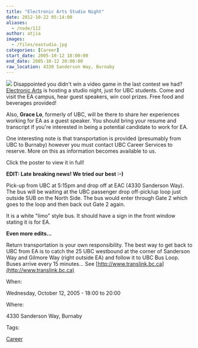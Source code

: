 ```yaml
---
title: "Electronic Arts Studio Night"
date: 2012-10-22 05:14:00
aliases:
  - /node/112
author: atjia
images:
  - /files/eastudio.jpg
categories: [Career]
start_date: 2005-10-12 18:00:00
end_date: 2005-10-12 20:00:00
raw_location: 4330 Sanderson Way, Burnaby
---
```


[![](/files/eastudio.jpg)](/files/Studio%20Night%20Oct%2012.jpg) Disappointed you didn't win a video game in the last contest we had? [Electronic Arts](http://www.ea.com) is hosting a studio night, just for UBC students. Come and visit the EA campus, hear guest speakers, win cool prizes. Free food and beverages provided!

Also, **Grace Lo**, formerly of UBC, will be there to share her experiences working for EA as a guest speaker. You should bring your resume and transcript if you're interested in being a potential candidate to work for EA.

One interesting note is that transportation is provided (presumably from UBC to Burnaby) however you must contact UBC Career Services to reserve. More on this as information becomes available to us.

Click the poster to view it in full!

**EDIT: Late breaking news! We tried our best :-)**

Pick-up from UBC at 5:15pm and drop off at EAC (4330 Sanderson Way). The bus will be waiting at the UBC passenger drop off-pick/up loop just outside SUB on the North Side. The bus would enter through Gate 2 which goes to the loop and then back out Gate 2 again.

It is a white "limo" style bus. It should have a sign in the front window stating it is for EA.

**Even more edits...**

Return transportation is your own responsibility. The best way to get back to UBC from EA is to catch the 25 UBC westbound at the corner of Sanderson Way and Gilmore Way (right outside EA) and follow it to UBC Bus Loop. Buses arrive every 15 minutes... See [http://www.translink.bc.ca](http://www.translink.bc.ca)

When: 

Wednesday, October 12, 2005 - 18:00 to 20:00

Where: 

4330 Sanderson Way, Burnaby

Tags: 

[Career](/career)
